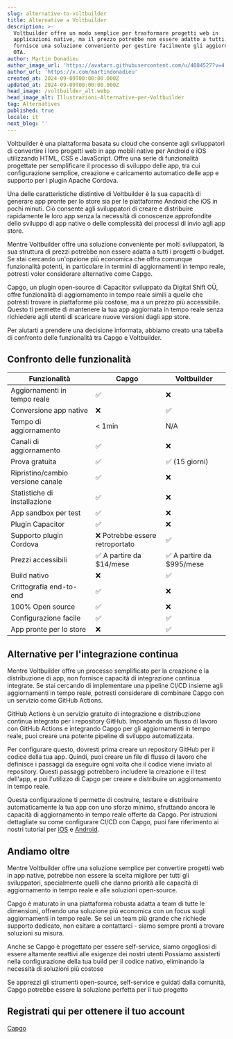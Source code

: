 ```yaml
---
slug: alternative-to-voltbuilder
title: Alternative a Voltbuilder
description: >-
  Voltbuilder offre un modo semplice per trasformare progetti web in
  applicazioni native, ma il prezzo potrebbe non essere adatto a tutti. Capgo
  fornisce una soluzione conveniente per gestire facilmente gli aggiornamenti
  OTA.
author: Martin Donadieu
author_image_url: 'https://avatars.githubusercontent.com/u/4084527?v=4'
author_url: 'https://x.com/martindonadieu'
created_at: 2024-09-09T00:00:00.000Z
updated_at: 2024-09-09T00:00:00.000Z
head_image: /voltbuilder_alt.webp
head_image_alt: Illustrazioni-Alternative-per-Voltbuilder
tag: Alternatives
published: true
locale: it
next_blog: ''
---
```


Voltbuilder è una piattaforma basata su cloud che consente agli sviluppatori di convertire i loro progetti web in app mobili native per Android e iOS utilizzando HTML, CSS e JavaScript. Offre una serie di funzionalità progettate per semplificare il processo di sviluppo delle app, tra cui configurazione semplice, creazione e caricamento automatico delle app e supporto per i plugin Apache Cordova.

Una delle caratteristiche distintive di Voltbuilder è la sua capacità di generare app pronte per lo store sia per le piattaforme Android che iOS in pochi minuti. Ciò consente agli sviluppatori di creare e distribuire rapidamente le loro app senza la necessità di conoscenze approfondite dello sviluppo di app native o delle complessità dei processi di invio agli app store.

Mentre Voltbuilder offre una soluzione conveniente per molti sviluppatori, la sua struttura di prezzi potrebbe non essere adatta a tutti i progetti o budget. Se stai cercando un'opzione più economica che offra comunque funzionalità potenti, in particolare in termini di aggiornamenti in tempo reale, potresti voler considerare alternative come Capgo.

Capgo, un plugin open-source di Capacitor sviluppato da Digital Shift OÜ, offre funzionalità di aggiornamento in tempo reale simili a quelle che potresti trovare in piattaforme più costose, ma a un prezzo più accessibile. Questo ti permette di mantenere la tua app aggiornata in tempo reale senza richiedere agli utenti di scaricare nuove versioni dagli app store.

Per aiutarti a prendere una decisione informata, abbiamo creato una tabella di confronto delle funzionalità tra Capgo e Voltbuilder.

## Confronto delle funzionalità

| Funzionalità | Capgo | Voltbuilder |
| --- | --- | --- |
| Aggiornamenti in tempo reale | ✅ | ❌ |
| Conversione app native | ❌ | ✅ |
| Tempo di aggiornamento | < 1min | N/A |
| Canali di aggiornamento | ✅ | ❌ |
| Prova gratuita | ✅ | ✅ (15 giorni) |
| Ripristino/cambio versione canale | ✅ | ❌ |
| Statistiche di installazione | ✅ | ❌ |
| App sandbox per test | ✅ | ❌ |
| Plugin Capacitor | ✅ | ❌ |
| Supporto plugin Cordova | ❌ Potrebbe essere retroportato | ✅ |
| Prezzi accessibili | ✅ A partire da $14/mese | ✅ A partire da $995/mese |
| Build nativo | ❌ | ✅ |
| Crittografia end-to-end | ✅ | ❌ |
| 100% Open source | ✅ | ❌ |
| Configurazione facile | ✅ | ✅ |
| App pronte per lo store | ❌ | ✅ |

## Alternative per l'integrazione continua

Mentre Voltbuilder offre un processo semplificato per la creazione e la distribuzione di app, non fornisce capacità di integrazione continua integrate. Se stai cercando di implementare una pipeline CI/CD insieme agli aggiornamenti in tempo reale, potresti considerare di combinare Capgo con un servizio come GitHub Actions.

GitHub Actions è un servizio gratuito di integrazione e distribuzione continua integrato per i repository GitHub. Impostando un flusso di lavoro con GitHub Actions e integrando Capgo per gli aggiornamenti in tempo reale, puoi creare una potente pipeline di sviluppo automatizzata.

Per configurare questo, dovresti prima creare un repository GitHub per il codice della tua app. Quindi, puoi creare un file di flusso di lavoro che definisce i passaggi da eseguire ogni volta che il codice viene inviato al repository. Questi passaggi potrebbero includere la creazione e il test dell'app, e poi l'utilizzo di Capgo per creare e distribuire un aggiornamento in tempo reale.

Questa configurazione ti permette di costruire, testare e distribuire automaticamente la tua app con uno sforzo minimo, sfruttando ancora le capacità di aggiornamento in tempo reale offerte da Capgo. Per istruzioni dettagliate su come configurare CI/CD con Capgo, puoi fare riferimento ai nostri tutorial per [iOS](https://capgo.app/blog/automatic-capacitor-ios-build-github-action/) e [Android](https://capgo.app/blog/automatic-capacitor-android-build-github-action/).

## Andiamo oltre

Mentre Voltbuilder offre una soluzione semplice per convertire progetti web in app native, potrebbe non essere la scelta migliore per tutti gli sviluppatori, specialmente quelli che danno priorità alle capacità di aggiornamento in tempo reale e alle soluzioni open-source.

Capgo è maturato in una piattaforma robusta adatta a team di tutte le dimensioni, offrendo una soluzione più economica con un focus sugli aggiornamenti in tempo reale. Se sei un team più grande che richiede supporto dedicato, non esitare a contattarci - siamo sempre pronti a trovare soluzioni su misura.

Anche se Capgo è progettato per essere self-service, siamo orgogliosi di essere altamente reattivi alle esigenze dei nostri utenti.Possiamo assisterti nella configurazione della tua build per il codice nativo, eliminando la necessità di soluzioni più costose

Se apprezzi gli strumenti open-source, self-service e guidati dalla comunità, Capgo potrebbe essere la soluzione perfetta per il tuo progetto

## Registrati qui per ottenere il tuo account

[Capgo](/register/)